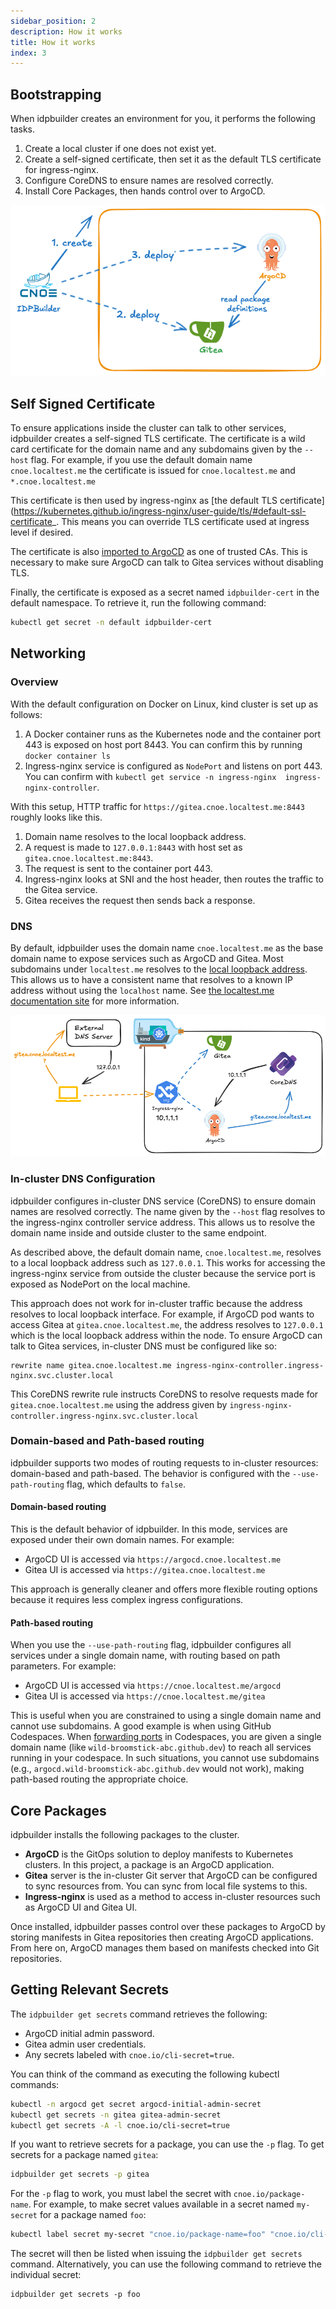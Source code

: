 ```yaml
---
sidebar_position: 2
description: How it works
title: How it works
index: 3
---
```


## Bootstrapping

When idpbuilder creates an environment for you, it performs the following tasks.

1. Create a local cluster if one does not exist yet.
1. Create a self-signed certificate, then set it as the default TLS certificate for ingress-nginx.
1. Configure CoreDNS to ensure names are resolved correctly.
1. Install Core Packages, then hands control over to ArgoCD.

![img.png](./images/idpbuilder-basic.png)


## Self Signed Certificate

To ensure applications inside the cluster can talk to other services, idpbuilder creates a self-signed TLS certificate. The certificate is a wild card certificate 
for the domain name and any subdomains given by the `--host` flag. 
For example, if you use the default domain name `cnoe.localtest.me` the certificate is issued for `cnoe.localtest.me` and `*.cnoe.localtest.me`

This certificate is then used by ingress-nginx as [the default TLS certificate](https://kubernetes.github.io/ingress-nginx/user-guide/tls/#default-ssl-certificate_. This means you can override TLS certificate used at ingress level if desired.

The certificate is also [imported to ArgoCD](https://argo-cd.readthedocs.io/en/stable/operator-manual/declarative-setup/#repositories-using-self-signed-tls-certificates-or-are-signed-by-custom-ca) as one of trusted CAs. This is necessary to make sure ArgoCD can talk to Gitea services without disabling TLS.

Finally, the certificate is exposed as a secret named `idpbuilder-cert` in the default namespace. To retrieve it, run the following command:

```bash
kubectl get secret -n default idpbuilder-cert
```

## Networking

### Overview

With the default configuration on Docker on Linux, kind cluster is set up as follows:

1. A Docker container runs as the Kubernetes node and the container port 443 is exposed on host port 8443. You can confirm this by running `docker container ls`
1. Ingress-nginx service is configured as `NodePort` and listens on port 443. You can confirm with `kubectl get service -n ingress-nginx  ingress-nginx-controller`.

With this setup, HTTP traffic for `https://gitea.cnoe.localtest.me:8443` roughly looks like this.

1. Domain name resolves to the local loopback address.
1. A request is made to `127.0.0.1:8443` with host set as `gitea.cnoe.localtest.me:8443`.
1. The request is sent to the container port 443.
1. Ingress-nginx looks at SNI and the host header, then routes the traffic to the Gitea service.
1. Gitea receives the request then sends back a response.


### DNS

By default, idpbuilder uses the domain name `cnoe.localtest.me` as the base domain name to expose services such as ArgoCD and Gitea.
Most subdomains under `localtest.me` resolves to the [local loopback address](https://en.wikipedia.org/wiki/Localhost).
This allows us to have a consistent name that resolves to a known IP address without using the `localhost` name.
See [the localtest.me documentation site](https://readme.localtest.me/) for more information.

![img.png](./images/idpbuilder-dns.png)

### In-cluster DNS Configuration

idpbuilder configures in-cluster DNS service (CoreDNS) to ensure domain names are resolved correctly.
The name given by the `--host` flag resolves to the ingress-nginx controller service address. 
This allows us to resolve the domain name inside and outside cluster to the same endpoint. 

As described above, the default domain name, `cnoe.localtest.me`, resolves to a local loopback address such as `127.0.0.1`. 
This works for accessing the ingress-nginx service from outside the cluster because the service port is exposed as NodePort on the local machine. 

This approach does not work for in-cluster traffic because the address resolves to local loopback interface. 
For example, if ArgoCD pod wants to access Gitea at `gitea.cnoe.localtest.me`, the address resolves to `127.0.0.1` which is the local loopback address within the node.
To ensure ArgoCD can talk to Gitea services, in-cluster DNS must be configured like so:

```
rewrite name gitea.cnoe.localtest.me ingress-nginx-controller.ingress-nginx.svc.cluster.local
```

This CoreDNS rewrite rule instructs CoreDNS to resolve requests made for `gitea.cnoe.localtest.me` using the address given by `ingress-nginx-controller.ingress-nginx.svc.cluster.local`

### Domain-based and Path-based routing

idpbuilder supports two modes of routing requests to in-cluster resources: domain-based and path-based.
The behavior is configured with the `--use-path-routing` flag, which defaults to `false`.

#### Domain-based routing

This is the default behavior of idpbuilder. In this mode, services are exposed under their own domain names.
For example:
- ArgoCD UI is accessed via `https://argocd.cnoe.localtest.me`
- Gitea UI is accessed via `https://gitea.cnoe.localtest.me`

This approach is generally cleaner and offers more flexible routing options because it requires less complex ingress configurations.

#### Path-based routing

When you use the `--use-path-routing` flag, idpbuilder configures all services under a single domain name, with routing based on path parameters.
For example:
- ArgoCD UI is accessed via `https://cnoe.localtest.me/argocd`
- Gitea UI is accessed via `https://cnoe.localtest.me/gitea`

This is useful when you are constrained to using a single domain name and cannot use subdomains.
A good example is when using GitHub Codespaces. When [forwarding ports](https://docs.github.com/en/codespaces/developing-in-a-codespace/forwarding-ports-in-your-codespace) in Codespaces, you are given a single domain name (like `wild-broomstick-abc.github.dev`) to reach all services running in your codespace.
In such situations, you cannot use subdomains (e.g., `argocd.wild-broomstick-abc.github.dev` would not work), making path-based routing the appropriate choice.

## Core Packages

idpbuilder installs the following packages to the cluster.

* **ArgoCD** is the GitOps solution to deploy manifests to Kubernetes clusters. In this project, a package is an ArgoCD application.
* **Gitea** server is the in-cluster Git server that ArgoCD can be configured to sync resources from. You can sync from local file systems to this.
* **Ingress-nginx** is used as a method to access in-cluster resources such as ArgoCD UI and Gitea UI.

Once installed, idpbuilder passes control over these packages to ArgoCD by storing manifests in Gitea repositories then creating ArgoCD applications. From here on, ArgoCD manages them based on manifests checked into Git repositories.

## Getting Relevant Secrets

The `idpbuilder get secrets` command retrieves the following:
- ArgoCD initial admin password.
- Gitea admin user credentials.
- Any secrets labeled with `cnoe.io/cli-secret=true`.

You can think of the command as executing the following kubectl commands:

  ```bash
  kubectl -n argocd get secret argocd-initial-admin-secret
  kubectl get secrets -n gitea gitea-admin-secret
  kubectl get secrets -A -l cnoe.io/cli-secret=true
  ```

If you want to retrieve secrets for a package, you can use the `-p` flag. To get secrets for a package named `gitea`: 

  ```bash
  idpbuilder get secrets -p gitea
  ```

For the `-p` flag to work, you must label the secret with `cnoe.io/package-name`. 
For example, to make secret values available in a secret named `my-secret` for a package named `foo`:

  ```bash
  kubectl label secret my-secret "cnoe.io/package-name=foo" "cnoe.io/cli-secret=true"
  ```

The secret will then be listed when issuing the `idpbuilder get secrets` command.
Alternatively, you can use the following command to retrieve the individual secret:

```
idpbuilder get secrets -p foo
```
